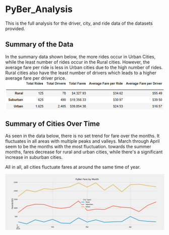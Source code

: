 # PyBer_Analysis
This is the full analysis for the driver, city, and ride data of the datasets provided.

## Summary of the Data
In the summary data shown below, the more rides occur in Urban Cities, while the least number of rides occur in the Rural cities. However, the average fare per ride is less in Urban cities due to the high number of rides.
Rural cities also have the least number of drivers which leads to a higher average fare per driver price.
![Data Summary](https://github.com/natrockwood/PyBer_Analysis/blob/master/Summary%20Data.PNG)

## Summary of Cities Over Time
As seen in the data below, there is no set trend for fare over the months. It fluctuates in all areas with multiple peaks and valleys. March through April seem to be the months with the most fluctuation. towards the summer months, fares decrease for rural and urban cities, while there's a significant increase in suburban cities.

All in all, all cities fluctuate fares at around the same time of year.

![FInal Summary](https://github.com/natrockwood/PyBer_Analysis/blob/master/analysis/fig8.png)
